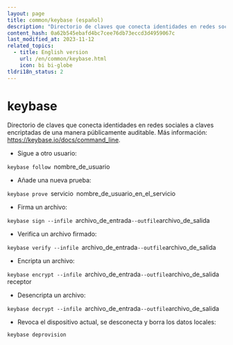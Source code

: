 ```yaml
---
layout: page
title: common/keybase (español)
description: "Directorio de claves que conecta identidades en redes sociales a claves encriptadas de una manera públicamente auditable."
content_hash: 0a62b545ebafd4bc7cee76db73eccd3d4959067c
last_modified_at: 2023-11-12
related_topics:
  - title: English version
    url: /en/common/keybase.html
    icon: bi bi-globe
tldri18n_status: 2
---
```

# keybase

Directorio de claves que conecta identidades en redes sociales a claves encriptadas de una manera públicamente auditable.
Más información: <https://keybase.io/docs/command_line>.

- Sigue a otro usuario:

`keybase follow `<span class="tldr-var badge badge-pill bg-dark-lm bg-white-dm text-white-lm text-dark-dm font-weight-bold">nombre_de_usuario</span>

- Añade una nueva prueba:

`keybase prove `<span class="tldr-var badge badge-pill bg-dark-lm bg-white-dm text-white-lm text-dark-dm font-weight-bold">servicio</span>` `<span class="tldr-var badge badge-pill bg-dark-lm bg-white-dm text-white-lm text-dark-dm font-weight-bold">nombre_de_usuario_en_el_servicio</span>

- Firma un archivo:

`keybase sign --infile `<span class="tldr-var badge badge-pill bg-dark-lm bg-white-dm text-white-lm text-dark-dm font-weight-bold">archivo_de_entrada</span>` --outfile `<span class="tldr-var badge badge-pill bg-dark-lm bg-white-dm text-white-lm text-dark-dm font-weight-bold">archivo_de_salida</span>

- Verifica un archivo firmado:

`keybase verify --infile `<span class="tldr-var badge badge-pill bg-dark-lm bg-white-dm text-white-lm text-dark-dm font-weight-bold">archivo_de_entrada</span>` --outfile `<span class="tldr-var badge badge-pill bg-dark-lm bg-white-dm text-white-lm text-dark-dm font-weight-bold">archivo_de_salida</span>

- Encripta un archivo:

`keybase encrypt --infile `<span class="tldr-var badge badge-pill bg-dark-lm bg-white-dm text-white-lm text-dark-dm font-weight-bold">archivo_de_entrada</span>` --outfile `<span class="tldr-var badge badge-pill bg-dark-lm bg-white-dm text-white-lm text-dark-dm font-weight-bold">archivo_de_salida</span>` `<span class="tldr-var badge badge-pill bg-dark-lm bg-white-dm text-white-lm text-dark-dm font-weight-bold">receptor</span>

- Desencripta un archivo:

`keybase decrypt --infile `<span class="tldr-var badge badge-pill bg-dark-lm bg-white-dm text-white-lm text-dark-dm font-weight-bold">archivo_de_entrada</span>` --outfile `<span class="tldr-var badge badge-pill bg-dark-lm bg-white-dm text-white-lm text-dark-dm font-weight-bold">archivo_de_salida</span>

- Revoca el dispositivo actual, se desconecta y borra los datos locales:

`keybase deprovision`
